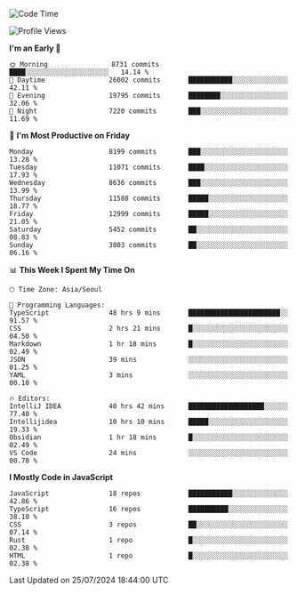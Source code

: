 <!--START_SECTION:waka-->
![Code Time](http://img.shields.io/badge/Code%20Time-6%2C481%20hrs%2027%20mins-blue)

![Profile Views](http://img.shields.io/badge/Profile%20Views-0-blue)

**I'm an Early 🐤** 

```text
🌞 Morning                8731 commits        ████░░░░░░░░░░░░░░░░░░░░░   14.14 % 
🌆 Daytime                26002 commits       ███████████░░░░░░░░░░░░░░   42.11 % 
🌃 Evening                19795 commits       ████████░░░░░░░░░░░░░░░░░   32.06 % 
🌙 Night                  7220 commits        ███░░░░░░░░░░░░░░░░░░░░░░   11.69 % 
```
📅 **I'm Most Productive on Friday** 

```text
Monday                   8199 commits        ███░░░░░░░░░░░░░░░░░░░░░░   13.28 % 
Tuesday                  11071 commits       ████░░░░░░░░░░░░░░░░░░░░░   17.93 % 
Wednesday                8636 commits        ███░░░░░░░░░░░░░░░░░░░░░░   13.99 % 
Thursday                 11588 commits       █████░░░░░░░░░░░░░░░░░░░░   18.77 % 
Friday                   12999 commits       █████░░░░░░░░░░░░░░░░░░░░   21.05 % 
Saturday                 5452 commits        ██░░░░░░░░░░░░░░░░░░░░░░░   08.83 % 
Sunday                   3803 commits        ██░░░░░░░░░░░░░░░░░░░░░░░   06.16 % 
```


📊 **This Week I Spent My Time On** 

```text
🕑︎ Time Zone: Asia/Seoul

💬 Programming Languages: 
TypeScript               48 hrs 9 mins       ███████████████████████░░   91.57 % 
CSS                      2 hrs 21 mins       █░░░░░░░░░░░░░░░░░░░░░░░░   04.50 % 
Markdown                 1 hr 18 mins        █░░░░░░░░░░░░░░░░░░░░░░░░   02.49 % 
JSON                     39 mins             ░░░░░░░░░░░░░░░░░░░░░░░░░   01.25 % 
YAML                     3 mins              ░░░░░░░░░░░░░░░░░░░░░░░░░   00.10 % 

🔥 Editors: 
IntelliJ IDEA            40 hrs 42 mins      ███████████████████░░░░░░   77.40 % 
Intellijidea             10 hrs 10 mins      █████░░░░░░░░░░░░░░░░░░░░   19.33 % 
Obsidian                 1 hr 18 mins        █░░░░░░░░░░░░░░░░░░░░░░░░   02.49 % 
VS Code                  24 mins             ░░░░░░░░░░░░░░░░░░░░░░░░░   00.78 % 
```

**I Mostly Code in JavaScript** 

```text
JavaScript               18 repos            ███████████░░░░░░░░░░░░░░   42.86 % 
TypeScript               16 repos            ██████████░░░░░░░░░░░░░░░   38.10 % 
CSS                      3 repos             ██░░░░░░░░░░░░░░░░░░░░░░░   07.14 % 
Rust                     1 repo              █░░░░░░░░░░░░░░░░░░░░░░░░   02.38 % 
HTML                     1 repo              █░░░░░░░░░░░░░░░░░░░░░░░░   02.38 % 
```




 Last Updated on 25/07/2024 18:44:00 UTC
<!--END_SECTION:waka-->
